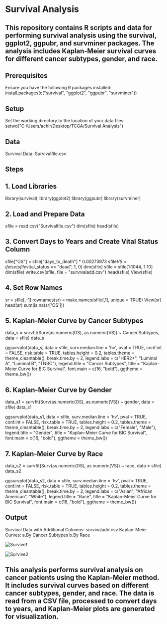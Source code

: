 # Survival Analysis
## This repository contains R scripts and data for performing survival analysis using the survival, ggplot2, ggpubr, and survminer packages. The analysis includes Kaplan-Meier survival curves for different cancer subtypes, gender, and race.

## Prerequisites
Ensure you have the following R packages installed:
install.packages(c("survival", "ggplot2", "ggpubr", "survminer"))

## Setup
Set the working directory to the location of your data files:
setwd("C:/Users/achir/Desktop/TCGA/Survival Analysis")

## Data
Survival Data: Survivalfile.csv
## Steps
## 1. Load Libraries

library(survival)
library(ggplot2)
library(ggpubr)
library(survminer)
## 2. Load and Prepare Data

sfile = read.csv("Survivalfile.csv")
dim(sfile)
head(sfile)
## 3. Convert Days to Years and Create Vital Status Column

sfile["OS"] = sfile["days_to_death"] * 0.00273973
sfile$VS = ifelse(sfile$vital_status == "dead", 1, 0)
dim(sfile)
sfile = sfile[1:1044, 1:10]
dim(sfile)
write.csv(sfile, file = "survivaladd.csv")
head(sfile)
View(sfile)
## 4. Set Row Names

sr = sfile[,-1]
rownames(sr) = make.names(sfile[,1], unique = TRUE)
View(sr)
head(sr)
sum(is.na(sr['OS']))
## 5. Kaplan-Meier Curve by Cancer Subtypes

data_s = survfit(Surv(as.numeric(OS), as.numeric(VS)) ~ Cancer.Subtypes, data = sfile)
data_s

ggsurvplot(data_s, data = sfile, surv.median.line = 'hv', pval = TRUE, conf.int = FALSE,
           risk.table = TRUE, tables.height = 0.2, tables.theme = theme_cleantable(), break.time.by = 2,
           legend.labs = c("HER2+", "Luminal A", "Luminal B", "TNBC"), legend.title = "Cancer Subtypes",
           title = "Kaplan-Meier Curve for BIC Survival", font.main = c(16, "bold"), ggtheme = theme_bw())
## 6. Kaplan-Meier Curve by Gender

data_s1 = survfit(Surv(as.numeric(OS), as.numeric(VS)) ~ gender, data = sfile)
data_s1

ggsurvplot(data_s1, data = sfile, surv.median.line = 'hv', pval = TRUE, conf.int = FALSE,
           risk.table = TRUE, tables.height = 0.2, tables.theme = theme_cleantable(), break.time.by = 2,
           legend.labs = c("Female", "Male"), legend.title = "Gender",
           title = "Kaplan-Meier Curve for BIC Survival", font.main = c(16, "bold"), ggtheme = theme_bw())
           
## 7. Kaplan-Meier Curve by Race

data_s2 = survfit(Surv(as.numeric(OS), as.numeric(VS)) ~ race, data = sfile)
data_s2

ggsurvplot(data_s2, data = sfile, surv.median.line = 'hv', pval = TRUE, conf.int = FALSE,
           risk.table = TRUE, tables.height = 0.2, tables.theme = theme_cleantable(), break.time.by = 2,
           legend.labs = c("Asian", "African American", "White"), legend.title = "Race",
           title = "Kaplan-Meier Curve for BIC Survival", font.main = c(16, "bold"), ggtheme = theme_bw())
           
## Output
Survival Data with Additional Columns: survivaladd.csv
Kaplan-Meier Curves:
a.By Cancer Subtypes
b.By Race

![Survive1](https://github.com/Achiraa/Survival-Analysis/assets/114616203/74c36253-81f1-49e3-91b3-cec0b7233c60)

![Survive2](https://github.com/Achiraa/Survival-Analysis/assets/114616203/ceff1bfe-2ded-4940-a6d5-c8b33e57471a)



## This analysis performs survival analysis on cancer patients using the Kaplan-Meier method. It includes survival curves based on different cancer subtypes, gender, and race. The data is read from a CSV file, processed to convert days to years, and Kaplan-Meier plots are generated for visualization.
